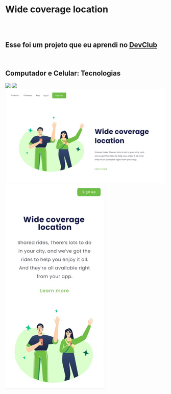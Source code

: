 <h1>Wide coverage location</h1>
<br>
<br>
<h2>Esse foi um projeto que eu aprendi no <a href="https://rodolfomori.com.br/devclub">DevClub</a></h2>
<br>

## Computador e Celular: Tecnologias

<img src="https://img.shields.io/badge/HTML5-E34F26?style=for-the-badge&logo=html5&logoColor=white" />
<img src="https://img.shields.io/badge/CSS-239120?&style=for-the-badge&logo=css3&logoColor=white" />

<img src="https://github.com/LazaroJuca/Wide-coverage-location/blob/main/desktop.jpeg?raw=true" />
<img src="https://github.com/LazaroJuca/Wide-coverage-location/blob/main/mobile.jpeg?raw=true" />
